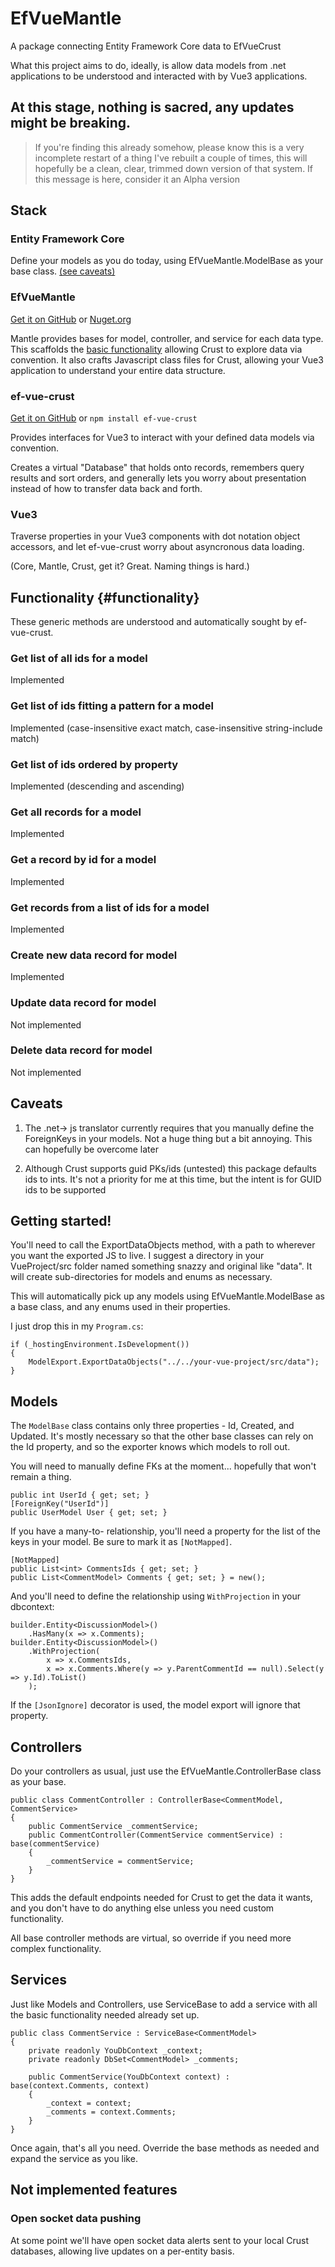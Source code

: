 # EfVueMantle
A package connecting Entity Framework Core data to EfVueCrust

What this project aims to do, ideally, is allow data models from .net applications to be understood and interacted with by Vue3 applications. 

## At this stage, nothing is sacred, any updates might be breaking. 

> If you're finding this already somehow, please know this is a very incomplete restart of a thing I've rebuilt a couple of times, this will hopefully be a clean, clear, trimmed down version of that system. If this message is here, consider it an Alpha version

## Stack

### Entity Framework Core
Define your models as you do today, using EfVueMantle.ModelBase as your base class. [(see caveats)](#caveats)

### EfVueMantle 

[Get it on GitHub](https://github.com/freer4/ef-vue-mantle) or [Nuget.org](https://www.nuget.org/packages/EfVueMantle)

Mantle provides bases for model, controller, and service for each data type. This scaffolds the [basic functionality](#functionality) allowing Crust to explore data via convention. It also crafts Javascript class files for Crust, allowing your Vue3 application to understand your entire data structure.

### ef-vue-crust

[Get it on GitHub](https://github.com/freer4/ef-vue-crust) or `npm install ef-vue-crust`

Provides interfaces for Vue3 to interact with your defined data models via convention. 

Creates a virtual "Database" that holds onto records, remembers query results and sort orders, and generally lets you worry about presentation instead of how to transfer data back and forth.

### Vue3
Traverse properties in your Vue3 components with dot notation object accessors, and let ef-vue-crust worry about asyncronous data loading.  

(Core, Mantle, Crust, get it? Great. Naming things is hard.)


## Functionality {#functionality}
These generic methods are understood and automatically sought by ef-vue-crust.

### Get list of all ids for a model
Implemented

### Get list of ids fitting a pattern for a model
Implemented (case-insensitive exact match, case-insensitive string-include match)

### Get list of ids ordered by property
Implemented (descending and ascending)

### Get all records for a model
Implemented

### Get a record by id for a model
Implemented

### Get records from a list of ids for a model
Implemented

### Create new data record for model
Implemented

### Update data record for model
Not implemented

### Delete data record for model
Not implemented

## Caveats
1. The .net-> js translator currently requires that you manually define the ForeignKeys in your models. Not a huge thing but a bit annoying. This can hopefully be overcome later

3. Although Crust supports guid PKs/ids (untested) this package defaults ids to ints. It's not a priority for me at this time, but the intent is for GUID ids to be supported

## Getting started!

You'll need to call the ExportDataObjects method, with a path to wherever you want the exported JS to live. I suggest a directory in your VueProject/src folder named something snazzy and original like "data". It will create sub-directories for models and enums as necessary.

This will automatically pick up any models using EfVueMantle.ModelBase as a base class, and any enums used in their properties.

I just drop this in my `Program.cs`:

```
if (_hostingEnvironment.IsDevelopment())
{
    ModelExport.ExportDataObjects("../../your-vue-project/src/data");
}
```

## Models

The `ModelBase` class contains only three properties - Id, Created, and Updated. It's mostly necessary so that the other base classes can rely on the Id property, and so the exporter knows which models to roll out. 

You will need to manually define FKs at the moment... hopefully that won't remain a thing. 

```
public int UserId { get; set; }
[ForeignKey("UserId")]
public UserModel User { get; set; }
```

If you have a many-to- relationship, you'll need a property for the list of the keys in your model. Be sure to mark it as `[NotMapped]`.

```
[NotMapped]
public List<int> CommentsIds { get; set; }
public List<CommentModel> Comments { get; set; } = new();
```

And you'll need to define the relationship using `WithProjection` in your dbcontext: 

```
builder.Entity<DiscussionModel>()
    .HasMany(x => x.Comments);
builder.Entity<DiscussionModel>()
    .WithProjection(
        x => x.CommentsIds,
        x => x.Comments.Where(y => y.ParentCommentId == null).Select(y => y.Id).ToList()
    );
```

If the `[JsonIgnore]` decorator is used, the model export will ignore that property.


## Controllers

Do your controllers as usual, just use the EfVueMantle.ControllerBase class as your base. 
```
public class CommentController : ControllerBase<CommentModel, CommentService>
{
    public CommentService _commentService;
    public CommentController(CommentService commentService) : base(commentService)
    {
        _commentService = commentService;
    }
}
```

This adds the default endpoints needed for Crust to get the data it wants, and you don't have to do anything else unless you need custom functionality. 

All base controller methods are virtual, so override if you need more complex functionality.


## Services

Just like Models and Controllers, use ServiceBase to add a service with all the basic functionality needed already set up.

```
public class CommentService : ServiceBase<CommentModel>
{
    private readonly YouDbContext _context;
    private readonly DbSet<CommentModel> _comments;

    public CommentService(YouDbContext context) : base(context.Comments, context)
    {
        _context = context;
        _comments = context.Comments;
    }
}

```

Once again, that's all you need. Override the base methods as needed and expand the service as you like. 

## Not implemented features

### Open socket data pushing
At some point we'll have open socket data alerts sent to your local Crust databases, allowing live updates on a per-entity basis.